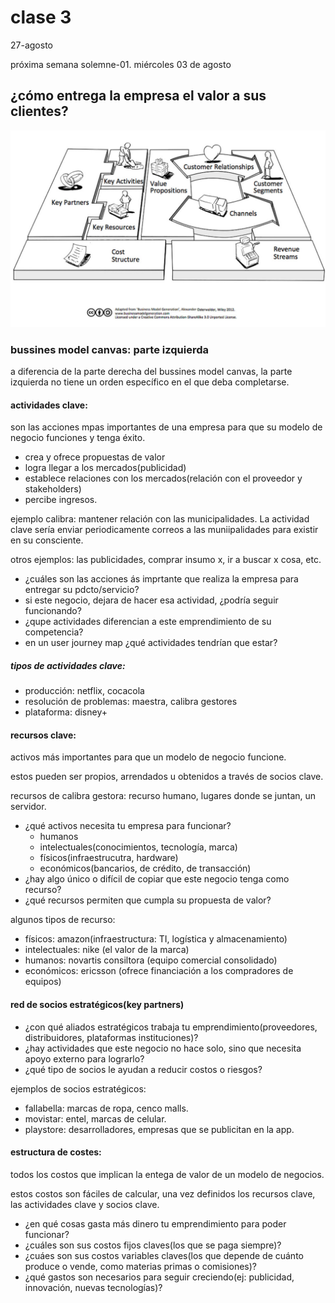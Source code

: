 # clase 3

27-agosto

próxima semana solemne-01. miércoles 03 de agosto

## ¿cómo entrega la empresa el valor a sus clientes?

![bussines model canvas](./imagenes/businees-model-canvas.jpg)

### bussines model canvas: parte izquierda 

a diferencia de la parte derecha del bussines model canvas, la parte izquierda no tiene un orden específico en el que deba completarse.

#### actividades clave:

son las acciones mpas importantes de una empresa para que su modelo de negocio funciones y tenga éxito.

- crea y ofrece propuestas de valor
- logra llegar a los mercados(publicidad)
- establece relaciones con los mercados(relación con el proveedor y stakeholders)
- percibe ingresos.

ejemplo calibra: mantener relación con las municipalidades. La actividad clave sería enviar periodicamente correos a las muniipalidades para existir en su consciente.

otros ejemplos: las publicidades,  comprar insumo x, ir a buscar x cosa, etc.

- ¿cuáles son las acciones ás imprtante que realiza la empresa para entregar su pdcto/servicio?
- si este negocio, dejara de hacer esa actividad, ¿podría seguir funcionando?
- ¿qupe actividades diferencian a este emprendimiento de su competencia?
- en un user journey map ¿qué actividades tendrían que estar?

##### tipos de actividades clave:
- producción: netflix, cocacola
- resolución de problemas: maestra, calibra gestores
- plataforma: disney+

#### recursos clave:

activos más importantes para que un modelo de negocio funcione.

estos pueden ser propios, arrendados u obtenidos a través de socios clave.

recursos de calibra gestora: recurso humano, lugares donde se juntan, un servidor.

- ¿qué activos necesita tu empresa para funcionar?
  - humanos
  - intelectuales(conocimientos, tecnología, marca)
  - físicos(infraestrucutra, hardware)
  - económicos(bancarios, de crédito, de transacción)
- ¿hay algo único o difícil de copiar que este negocio tenga como recurso?
- ¿qué recursos permiten que cumpla su propuesta de valor?

algunos tipos de recurso:

- físicos: amazon(infraestructura: TI, logística y almacenamiento)
- intelectuales: nike (el valor de la marca)
- humanos: novartis consiltora (equipo comercial consolidado)
- económicos: ericsson (ofrece financiación a los compradores de equipos)

#### red de socios estratégicos(key partners)

- ¿con qué aliados estratégicos trabaja tu emprendimiento(proveedores, distribuidores, plataformas instituciones)?
- ¿hay actividades que este negocio no hace solo, sino que necesita apoyo externo para lograrlo?
- ¿qué tipo de socios le ayudan a reducir costos o riesgos?

ejemplos de socios estratégicos: 
- fallabella: marcas de ropa, cenco malls.
- movistar: entel, marcas de celular.
- playstore: desarrolladores, empresas que se publicitan en la app.

#### estructura de costes:

todos los costos que implican la entega de valor de un modelo de negocios.

estos costos son fáciles de calcular, una vez definidos los recursos clave, las actividades clave y socios clave.

- ¿en qué cosas gasta más dinero tu emprendimiento para poder funcionar?
- ¿cuáles son sus costos fijos claves(los que se paga siempre)?
- ¿cuáes son sus costos variables claves(los que depende de cuánto produce o vende, como materias primas o comisiones)?
- ¿qué gastos son necesarios para seguir creciendo(ej: publicidad, innovación, nuevas tecnologías)?
